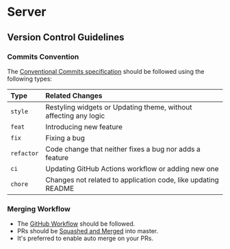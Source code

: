 # Server

## Version Control Guidelines

### Commits Convention

The [Conventional Commits specification](https://www.conventionalcommits.org/en/v1.0.0/)
should be followed using the following types:

| Type       | Related Changes                                                  |
| :--------- | :--------------------------------------------------------------- |
| `style`    | Restyling widgets or Updating theme, without affecting any logic |
| `feat`     | Introducing new feature                                          |
| `fix`      | Fixing a bug                                                     |
| `refactor` | Code change that neither fixes a bug nor adds a feature          |
| `ci`       | Updating GitHub Actions workflow or adding new one               |
| `chore`    | Changes not related to application code, like updating README    |

### Merging Workflow

- The [GitHub Workflow](https://guides.github.com/introduction/flow/) should be followed.
- PRs should be [Squashed and Merged](https://docs.github.com/en/github/collaborating-with-issues-and-pull-requests/about-pull-request-merges#squash-and-merge-your-pull-request-commits) into master.
- It's preferred to enable auto merge on your PRs.
